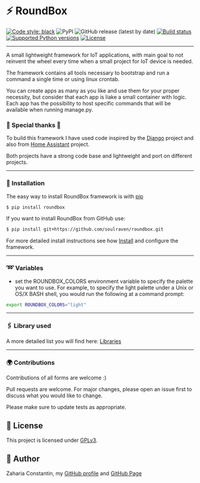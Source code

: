 ⚡ RoundBox
==========

[![Code style: black](https://img.shields.io/badge/code%20style-black-000000.svg)](https://github.com/psf/black)
![PyPI](https://img.shields.io/pypi/v/roundbox?label=RoundBox&style=plastic)
![GitHub release (latest by date)](https://img.shields.io/github/v/release/soulraven/roundbox?style=plastic)
[![Build status](https://img.shields.io/github/workflow/status/soulraven/roundbox/merge-to-main?style=plastic)](https://img.shields.io/github/workflow/status/soulraven/roundbox/merge-to-main)
[![Supported Python versions](https://img.shields.io/pypi/pyversions/roundbox?style=plastic)](https://pypi.org/project/roundbox/)
[![License](https://img.shields.io/github/license/soulraven/roundbox?style=plastic)](https://img.shields.io/github/license/soulraven/roundbox)

***

A small lightweight framework for IoT applications, with main goal to not reinvent the wheel every time when a small
project for IoT device is needed.

The framework contains all tools necessary to bootstrap and run a command a single time or using linux crontab.

You can create apps as many as you like and use them for your proper necessity, but consider that each app is liake a
small container with logic.
Each app has the possibility to host specific commands that will be available  when running manage.py.

### 🎈 Special thanks 🎈
To build this framework I have used code inspired by the [Django](https://github.com/django/django) project and also
from [Home Assistant](https://github.com/home-assistant/core) project.

Both projects have a strong code base and lightweight and port on different projects.

***

### 🔧 Installation

The easy way to install RoundBox framework is with [pip]

```bash
$ pip install roundbox
```

If you want to install RoundBox from GitHub use:

```bash
$ pip install git+https://github.com/soulraven/roundbox.git
```

For more detailed install instructions see how [Install] and configure the framework.

***

### ➿ Variables

- set the ROUNDBOX_COLORS environment variable to specify the palette you want to use. For example,
to specify the light palette under a Unix or OS/X BASH shell, you would run the following at a command prompt:

```bash
export ROUNDBOX_COLORS="light"
```

***

### 🖇 Library used

A more detailed list you will find here: [Libraries](libraries.md)

***

### 🌍 Contributions

Contributions of all forms are welcome :)

Pull requests are welcome. For major changes, please open an issue first to discuss what you would like to change.

Please make sure to update tests as appropriate.

## 📝 License

This project is licensed under [GPLv3].

## 👀 Author

Zaharia Constantin, my [GitHub profile] and [GitHub Page]

[GitHub profile]: https://github.com/soulraven/
[Github Page]: https://soulraven.github.io/
[GNU General Public License]: https://www.gnu.org/licenses/quick-guide-gplv3.html
[pip]: https://pip.pypa.io/en/stable/
[GPLv3]: license.md
[Install]: user-guide/topics/install.md
